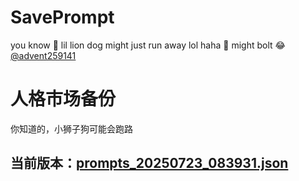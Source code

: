 # SavePrompt
you know 🫠 lil lion dog might just run away lol
haha 🐶 might bolt 😂 [@advent259141](https://github.com/advent259141)

# 人格市场备份
你知道的，小狮子狗可能会跑路

## 当前版本：[prompts_20250723_083931.json](https://github.com/Larch-C/SavePrompt/blob/main/prompts_20250723_083931.json)
